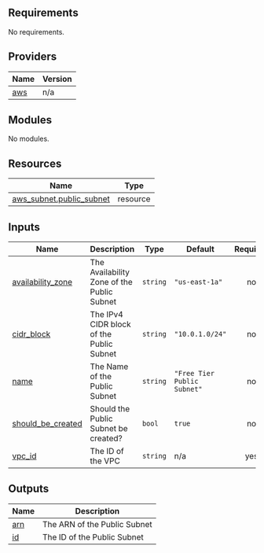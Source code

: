 <!-- BEGIN_TF_DOCS -->
## Requirements

No requirements.

## Providers

| Name | Version |
|------|---------|
| <a name="provider_aws"></a> [aws](#provider\_aws) | n/a |

## Modules

No modules.

## Resources

| Name | Type |
|------|------|
| [aws_subnet.public_subnet](https://registry.terraform.io/providers/hashicorp/aws/latest/docs/resources/subnet) | resource |

## Inputs

| Name | Description | Type | Default | Required |
|------|-------------|------|---------|:--------:|
| <a name="input_availability_zone"></a> [availability\_zone](#input\_availability\_zone) | The Availability Zone of the Public Subnet | `string` | `"us-east-1a"` | no |
| <a name="input_cidr_block"></a> [cidr\_block](#input\_cidr\_block) | The IPv4 CIDR block of the Public Subnet | `string` | `"10.0.1.0/24"` | no |
| <a name="input_name"></a> [name](#input\_name) | The Name of the Public Subnet | `string` | `"Free Tier Public Subnet"` | no |
| <a name="input_should_be_created"></a> [should\_be\_created](#input\_should\_be\_created) | Should the Public Subnet be created? | `bool` | `true` | no |
| <a name="input_vpc_id"></a> [vpc\_id](#input\_vpc\_id) | The ID of the VPC | `string` | n/a | yes |

## Outputs

| Name | Description |
|------|-------------|
| <a name="output_arn"></a> [arn](#output\_arn) | The ARN of the Public Subnet |
| <a name="output_id"></a> [id](#output\_id) | The ID of the Public Subnet |
<!-- END_TF_DOCS -->

